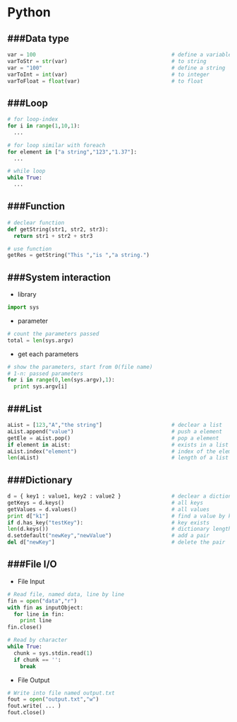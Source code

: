 # Python

<script type="text/javascript" src="../js/general.js"></script>

###Data type
---

```python
var = 100                                           # define a variable
varToStr = str(var)                                 # to string
var = "100"                                         # define a string
varToInt = int(var)                                 # to integer 
varToFloat = float(var)                             # to float
```

###Loop
---

```python
# for loop-index
for i in range(1,10,1):
  ...
```

```python
# for loop similar with foreach
for element in ["a string","123","1.37"]:
  ...
```

```python
# while loop
while True:
  ...
```

###Function
---

```python
# declear function
def getString(str1, str2, str3):
  return str1 + str2 + str3
```

```python
# use function
getRes = getString("This ","is ","a string.")
```

###System interaction
---

* library

```python
import sys
```

* parameter

```python
# count the parameters passed
total = len(sys.argv)	
```

* get each parameters

```python
# show the parameters, start from 0(file name)
# 1-n: passed parameters
for i in range(0,len(sys.argv),1):
  print sys.argv[i]
```

###List
---

```python
aList = [123,"A","the string"]                      # declear a list
aList.append("value")                               # push a element
getEle = aList.pop()                                # pop a element
if element in aList:                                # exists in a list
aList.index("element")                              # index of the element
len(aList)                                          # length of a list
```

###Dictionary
---

```python
d = { key1 : value1, key2 : value2 }                # declear a dictionary
getKeys = d.keys()                                  # all keys
getValues = d.values()                              # all values
print d["k1"]                                       # find a value by key
if d.has_key("testKey"):                            # key exists
len(d.keys())                                       # dictionary length
d.setdefault("newKey","newValue")                   # add a pair
del d["newKey"]                                     # delete the pair
```

###File I/O
---

* File Input

```python
# Read file, named data, line by line
fin = open("data","r")
with fin as inputObject:
  for line in fin:
    print line
fin.close()

# Read by character
while True:
  chunk = sys.stdin.read(1)
  if chunk == '':
    break
```

* File Output

```python
# Write into file named output.txt
fout = open("output.txt","w")
fout.write( ... )
fout.close()
```
